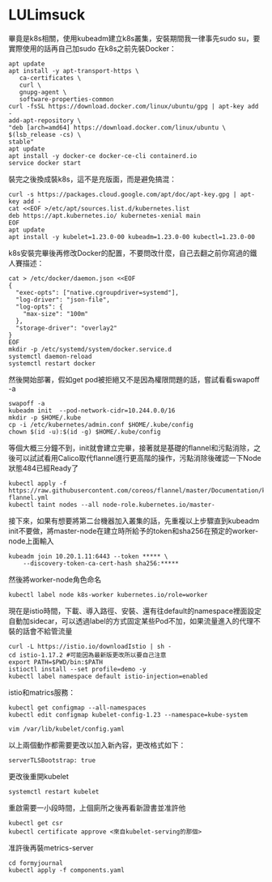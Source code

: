 # LULimsuck
畢竟是k8s相關，使用kubeadm建立k8s叢集，安裝期間我一律事先sudo su，要實際使用的話再自己加sudo
在k8s之前先裝Docker：
```
apt update 
apt install -y apt-transport-https \
   ca-certificates \
   curl \
   gnupg-agent \
   software-properties-common   
curl -fsSL https://download.docker.com/linux/ubuntu/gpg | apt-key add -
add-apt-repository \
"deb [arch=amd64] https://download.docker.com/linux/ubuntu \
$(lsb_release -cs) \
stable"
apt update
apt install -y docker-ce docker-ce-cli containerd.io
service docker start
```

裝完之後換成裝k8s，這不是充版面，而是避免搞混：
```
curl -s https://packages.cloud.google.com/apt/doc/apt-key.gpg | apt-key add -
cat <<EOF >/etc/apt/sources.list.d/kubernetes.list
deb https://apt.kubernetes.io/ kubernetes-xenial main
EOF
apt update
apt install -y kubelet=1.23.0-00 kubeadm=1.23.0-00 kubectl=1.23.0-00
```

k8s安裝完畢後再修改Docker的配置，不要問改什麼，自己去翻之前你寫過的鐵人賽描述：
```
cat > /etc/docker/daemon.json <<EOF
{
  "exec-opts": ["native.cgroupdriver=systemd"],
  "log-driver": "json-file",
  "log-opts": {
    "max-size": "100m"
  },
  "storage-driver": "overlay2"
}
EOF
mkdir -p /etc/systemd/system/docker.service.d
systemctl daemon-reload
systemctl restart docker
```

然後開始部署，假如get pod被拒絕又不是因為權限問題的話，嘗試看看swapoff -a
```
swapoff -a
kubeadm init  --pod-network-cidr=10.244.0.0/16
mkdir -p $HOME/.kube
cp -i /etc/kubernetes/admin.conf $HOME/.kube/config
chown $(id -u):$(id -g) $HOME/.kube/config
```

等個大概三分鐘不到，init就會建立完畢，接著就是基礎的flannel和污點消除，之後可以試試看用Calico取代flannel進行更高階的操作，污點消除後確認一下Node狀態484已經Ready了
```
kubectl apply -f https://raw.githubusercontent.com/coreos/flannel/master/Documentation/kube-flannel.yml
kubectl taint nodes --all node-role.kubernetes.io/master-
```
接下來，如果有想要將第二台機器加入叢集的話，先重複以上步驟直到kubeadm init不要做，將master-node在建立時所給予的token和sha256在預定的worker-node上面輸入
```
kubeadm join 10.20.1.11:6443 --token ***** \
	--discovery-token-ca-cert-hash sha256:*****
```

然後將worker-node角色命名
```
kubectl label node k8s-worker kubernetes.io/role=worker
```

現在是istio時間，下載、導入路徑、安裝、還有往default的namespace裡面設定自動加sidecar，可以透過label的方式固定某些Pod不加，如果流量進入的代理不裝的話會不給管流量
```
curl -L https://istio.io/downloadIstio | sh -
cd istio-1.17.2 #可能因為最新版更改所以要自己注意
export PATH=$PWD/bin:$PATH
istioctl install --set profile=demo -y
kubectl label namespace default istio-injection=enabled
```

istio和matrics服務：
```
kubectl get configmap --all-namespaces
kubectl edit configmap kubelet-config-1.23 --namespace=kube-system
```
```
vim /var/lib/kubelet/config.yaml
```
以上兩個動作都需要更改以加入新內容，更改格式如下：
```
serverTLSBootstrap: true
```
更改後重開kubelet
```
systemctl restart kubelet
```
重啟需要一小段時間，上個廁所之後再看新證書並准許他
```
kubectl get csr
kubectl certificate approve <來自kubelet-serving的那個>
```
准許後再裝metrics-server
```
cd formyjournal
kubectl apply -f components.yaml
```

